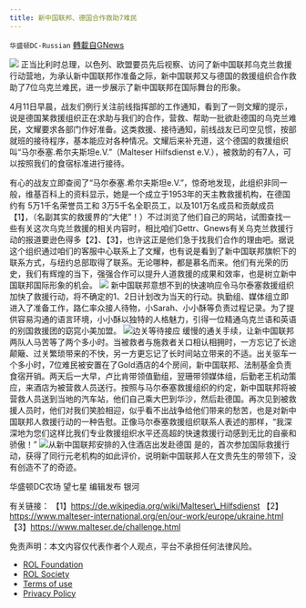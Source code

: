 ```yaml
---
title: 新中国联邦、德国合作救助7难民
---
```

`华盛顿DC-Russian` [轉載自GNews](https://gnews.org/zh-hans/2347035/)

![](https://assets.gnews.org/wp-content/uploads/2022/04/Snipaste_2022-04-14_20-26-06.jpg)
正当比利时总理，以色列、欧盟要员先后视察、访问了新中国联邦乌克兰救援行动营地，为承认新中国联邦作准备之际，新中国联邦又与德国的救援组织合作救助了7位乌克兰难民，进一步展示了新中国联邦在国际舞台的形象。

4月11日早晨，战友们例行关注前线指挥部的工作通知，看到了一则文耀的提示，说是德国某救援组织正在求助与我们的合作，营救、帮助一批欲赴德国的乌克兰难民，文耀要求各部门作好准备。这类救援、接待通知，前线战友已司空见惯，按部就班的接待程序，基本能应对各种情况。文耀后来补充道，这个德国的救援组织叫“马尔泰塞.希尔夫斯坦e.V.”（Malteser Hilfsdienst e.V.），被救助的有7人，可以按照我们的食宿标准进行接待。

有心的战友立即查阅了“马尔泰塞.希尔夫斯坦e.V.”，惊奇地发现，此组织非同一般，维基百科上的资料显示，她是一个成立于1953年的天主教救援机构，在德国约有 5万1千名荣誉员工和 3万5千名全职员工，以及101万名成员和贡献成员【1】，（名副其实的救援界的“大佬”！）不过浏览了他们自己的网站，试图查找一些有关这次乌克兰救援的相关内容时，相比咱们Gettr、Gnews有关乌克兰救援行动的报道要逊色得多【2】、【3】，也许这正是他们急于找我们合作的理由吧。据说这个组织通过咱们的客服中心联系上了文耀，也有说是看到了新中国联邦旗帜下的联系方式，与纽约总部取得了联系。无论哪种，都是慕名而来。他们有光荣的历史，我们有辉煌的当下，强强合作可以提升人道救援的成果和效率，也是树立新中国联邦国际形象的机会。
![](https://assets.gnews.org/wp-content/uploads/2022/04/Snipaste_2022-04-14_20-33-04.jpg)
新中国联邦意想不到的快速响应令马尔泰塞救援组织加快了救援行动，将不确定的1、2日计划改为当天的行动。执勤组、媒体组立即进入了准备工作，路仁率众接人待物，小Sarah、小小酥等负责过程记录。为了提供容易沟通的语言环境，小小酥以独特的人格魅力，引得一位精通乌克兰语和英语的别国救援团的窈窕小美加盟。
![](https://assets.gnews.org/wp-content/uploads/2022/04/Snipaste_2022-04-14_20-27-40.jpg)边关等待接应
缓慢的通关手续，让新中国联邦两队人马苦等了两个多小时。当被救者与施救者关口相认相拥时，一方忘记了长途颠簸、过关繁琐带来的不快，另一方更忘记了长时间站立带来的不适。出关驱车一个多小时，7位难民被安置在了Gold酒店的4个房间，新中国联邦、法制基金负责食宿开销。两天后一大早，卢比肯带领值勤组，翌珊带领媒体组，后勤老王机动策应，来酒店为被营救人员送行。按照与马尔泰塞救援组织的约定，新中国联邦将被营救人员送到当地的汽车站，他们自己乘大巴到华沙，然后赴德国。再次见到被救援人员时，他们对我们笑脸相迎，似乎看不出战争给他们带来的愁苦，也是对新中国联邦人救援行动的一种告慰。正像马尔泰塞救援组织联系人表述的那样，“我深深地为您们这样比我们专业救援组织水平还高超的快速救援行动感到无比的自豪和骄傲！”
![](https://assets.gnews.org/wp-content/uploads/2022/04/Snipaste_2022-04-14_20-29-53.jpg)从新中国联邦安排的入住酒店出发赴德国
是的，首次参加国际救援行动，获得了同行元老机构的如此评价，说明新中国联邦人在文贵先生的带领下，没有创造不了的奇迹。

华盛顿DC农场 望七星
编辑发布 银河

有关链接：
【1】https://de.wikipedia.org/wiki/Malteser\_Hilfsdienst
【2】https://www.malteser-international.org/en/our-work/europe/ukraine.html
【3】https://www.malteser.de/challenge.html

 

免责声明：本文内容仅代表作者个人观点，平台不承担任何法律风险。

- [ROL Foundation](https://rolfoundation.org/)
- [ROL Society](https://rolsociety.org/)
- [Terms of use](https://gnews.org/terms-of-use-3/)
- [Privacy Policy](https://gnews.org/privacy-policy/)
